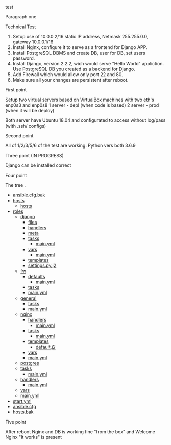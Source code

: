 test

Paragraph one

Technical Test


1.	Setup use of 10.0.0.2/16 static IP address, Netmask 255.255.0.0, gateway 10.0.0.1/16
2.	Install Nginx, configure it to serve as a frontend for Django APP.
3.	Install PostgreSQL DBMS and create DB, user for DB, set users password.
4.	Install Django, version 2.2.2, wich would serve "Hello World" appliction. Use PostgreSQL DB you created as a backend for Django.
5.	Add Firewall which would allow only port 22 and 80.
6.	Make sure all your changes are persistent after reboot.


First point

Setup two virtual servers based on VirtualBox machines with two eth's enp0s3 and enp0s8
1 server - depl (when code is based)
2 server - prod (when it will be deploy)

Both server have Ubuntu 18.04 and configurated to access without log/pass (with .ssh/ configs)

Second point

All of 1/2/3/5/6 of the test are working. Python vers both 3.6.9

Three point (IN PROGRESS)

Django can be installed correct

Four point

The tree .

 * [ansible.cfg.bak](./ansible.cfg.bak)
 * [hosts](./hosts)
   * [hosts](./hosts/hosts)
 * [roles](./roles)
   * [django](./roles/django)
     * [files](./roles/django/files)
     * [handlers](./roles/django/handlers)
     * [meta](./roles/django/meta)
     * [tasks](./roles/django/tasks)
       * [main.yml](./roles/django/tasks/main.yml)
     * [vars](./roles/django/vars)
       * [main.yml](./roles/django/vars/main.yml)
     * [templates](./roles/django/templates)
     * [settings.py.j2](./roles/django/templates/settings.py.j2)
   * [fw](./roles/fw)
     * [defaults](./roles/fw/defaults)
       * [main.yml](./roles/fw/defaults/main.yml)
     * [tasks](./roles/fw/tasks)
     * [main.yml](./roles/fw/tasks/main.yml)
   * [general](./roles/general)
     * [tasks](./roles/general/tasks)
     * [main.yml](./roles/general/tasks/main.yml)
   * [nginx](./roles/nginx)
     * [handlers](./roles/nginx/handlers)
       * [main.yml](./roles/nginx/handlers/main.yml)
     * [tasks](./roles/nginx/tasks)
       * [main.yml](./roles/nginx/tasks/main.yml)
     * [templates](./roles/nginx/templates)
       * [default.j2](./roles/nginx/templates/default.j2)
     * [vars](./roles/nginx/vars)
     * [main.yml](./roles/nginx/vars/main.yml)
   * [postgres](./roles/postgres)
   * [tasks](./roles/postgres/tasks)
     * [main.yml](./roles/postgres/tasks/main.yml)
   * [handlers](./roles/postgres/handlers)
     * [main.yml](./roles/postgres/handlers/main.yml)
   * [vars](./roles/postgres/vars)
   * [main.yml](./roles/postgres/vars/main.yml)
 * [start.yml](./start.yml)
 * [ansible.cfg](./ansible.cfg)
 * [hosts.bak](./hosts.bak)


Five point

After reboot Nginx and DB is working fine "from the box" and Welcome Nginx "It works" is present

